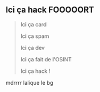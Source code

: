## Ici ça hack FOOOOORT

> Ici ça card
> 
> Ici ça spam
> 
> Ici ça dev
> 
> Ici ça fait de l'OSINT
> 
> Ici ça hack !

mdrrrr
lalique le bg
